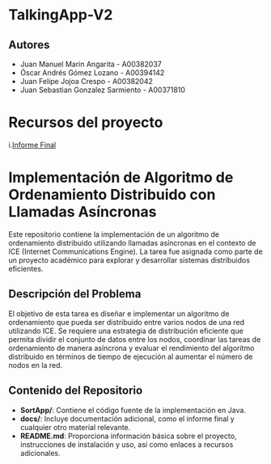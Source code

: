 # TalkingApp-V2

## Autores

* Juan Manuel Marin Angarita - A00382037
* Óscar Andrés Gómez Lozano - A00394142
* Juan Felipe Jojoa Crespo - A00382042
* Juan Sebastian Gonzalez Sarmiento - A00371810

# Recursos del proyecto

i.[Informe Final](https://github.com/JuanJojoa7/TalkingApp-V2/blob/main/docs/Informe%20Final.md)

# Implementación de Algoritmo de Ordenamiento Distribuido con Llamadas Asíncronas

Este repositorio contiene la implementación de un algoritmo de ordenamiento distribuido utilizando llamadas asíncronas en el contexto de ICE (Internet Communications Engine). La tarea fue asignada como parte de un proyecto académico para explorar y desarrollar sistemas distribuidos eficientes.

## Descripción del Problema

El objetivo de esta tarea es diseñar e implementar un algoritmo de ordenamiento que pueda ser distribuido entre varios nodos de una red utilizando ICE. Se requiere una estrategia de distribución eficiente que permita dividir el conjunto de datos entre los nodos, coordinar las tareas de ordenamiento de manera asíncrona y evaluar el rendimiento del algoritmo distribuido en términos de tiempo de ejecución al aumentar el número de nodos en la red.

## Contenido del Repositorio

- **SortApp/**: Contiene el código fuente de la implementación en Java.
- **docs/**: Incluye documentación adicional, como el informe final y cualquier otro material relevante.
- **README.md**: Proporciona información básica sobre el proyecto, instrucciones de instalación y uso, así como enlaces a recursos adicionales.
